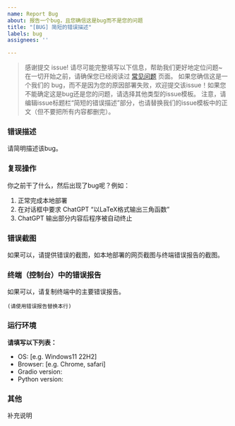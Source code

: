 ```yaml
---
name: Report Bug
about: 报告一个bug，且您确信这是bug而不是您的问题
title: "[BUG] 简短的错误描述"
labels: bug
assignees: ''

---
```


> 感谢提交 issue! 请尽可能完整填写以下信息，帮助我们更好地定位问题~ 
> 在一切开始之前，请确保您已经阅读过 [常见问题](https://github.com/GaiZhenbiao/ChuanhuChatGPT/wiki/常见问题) 页面。
> 如果您确信这是一个我们的 bug，而不是因为您的原因部署失败，欢迎提交该issue！如果您不能确定这是bug还是您的问题，请选择其他类型的issue模板。
> 注意，请编辑issue标题栏“简短的错误描述”部分，也请替换我们的issue模板中的正文（但不要把所有内容都删完）。

### 错误描述
请简明描述该bug。

### 复现操作
你之前干了什么，然后出现了bug呢？例如：
1. 正常完成本地部署
2. 在对话框中要求 ChatGPT “以LaTeX格式输出三角函数”
3. ChatGPT 输出部分内容后程序被自动终止

### 错误截图
如果可以，请提供错误的截图，如本地部署的网页截图与终端错误报告的截图。

### 终端（控制台）中的错误报告
如果可以，请复制终端中的主要错误报告。

```console
(请使用错误报告替换本行)
```

### 运行环境
**请填写以下列表：**

 - OS: [e.g. Windows11 22H2]
 - Browser: [e.g. Chrome, safari]
 - Gradio version:
 - Python version:

### 其他
补充说明
